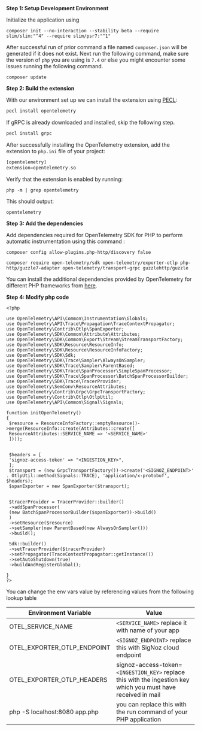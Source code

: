 &nbsp;

**Step 1: Setup Development Environment**

Initialize the application using

```
composer init --no-interaction --stability beta --require slim/slim:"^4" --require slim/psr7:"^1"
```

After successful run of prior command a file named `composer.json` will be generated if it does not exist. Next run the following command, make sure the version of `php` you are using is `7.4` or else you might encounter some issues running the following command.

```
composer update
```

**Step 2: Build the extension**

With our environment set up we can install the extension using [PECL](https://pecl.php.net/):

```bash
pecl install opentelemetry
```

If gRPC is already downloaded and installed, skip the following step.

```bash
pecl install grpc 
```

After successfully installing the OpenTelemetry extension, add the extension to `php.ini` file of your project:

```php
[opentelemetry]
extension=opentelemetry.so
```

Verify that the extension is enabled by running:

```
php -m | grep opentelemetry
```

This should output:

```
opentelemetry
```

**Step 3: Add the dependencies**

Add dependencies required for OpenTelemetry SDK for PHP to perform automatic instrumentation using this command :

```
composer config allow-plugins.php-http/discovery false
```

```
composer require open-telemetry/sdk open-telemetry/exporter-otlp php-http/guzzle7-adapter open-telemetry/transport-grpc guzzlehttp/guzzle
```

You can install the additional dependencies provided by OpenTelemetry for different PHP frameworks from [here](https://packagist.org/explore/?query=open-telemetry).


**Step 4: Modify php code**

```
<?php

use OpenTelemetry\API\Common\Instrumentation\Globals;
use OpenTelemetry\API\Trace\Propagation\TraceContextPropagator;
use OpenTelemetry\Contrib\Otlp\SpanExporter;
use OpenTelemetry\SDK\Common\Attribute\Attributes;
use OpenTelemetry\SDK\Common\Export\Stream\StreamTransportFactory;
use OpenTelemetry\SDK\Resource\ResourceInfo;
use OpenTelemetry\SDK\Resource\ResourceInfoFactory;
use OpenTelemetry\SDK\Sdk;
use OpenTelemetry\SDK\Trace\Sampler\AlwaysOnSampler;
use OpenTelemetry\SDK\Trace\Sampler\ParentBased;
use OpenTelemetry\SDK\Trace\SpanProcessor\SimpleSpanProcessor;
use OpenTelemetry\SDK\Trace\SpanProcessor\BatchSpanProcessorBuilder;
use OpenTelemetry\SDK\Trace\TracerProvider;
use OpenTelemetry\SemConv\ResourceAttributes;
use OpenTelemetry\Contrib\Grpc\GrpcTransportFactory;
use OpenTelemetry\Contrib\Otlp\OtlpUtil;
use OpenTelemetry\API\Common\Signal\Signals;

function initOpenTelemetry()
{ 
 $resource = ResourceInfoFactory::emptyResource()->merge(ResourceInfo::create(Attributes::create([
 ResourceAttributes::SERVICE_NAME => '<SERVICE_NAME>'
 ])));


 $headers = [
 'signoz-access-token' => "<INGESTION_KEY>",
 ];
 $transport = (new GrpcTransportFactory())->create('<SIGNOZ_ENDPOINT>' . OtlpUtil::method(Signals::TRACE), 'application/x-protobuf', $headers);
 $spanExporter = new SpanExporter($transport);


 $tracerProvider = TracerProvider::builder()
 ->addSpanProcessor(
 (new BatchSpanProcessorBuilder($spanExporter))->build()
 )
 ->setResource($resource)
 ->setSampler(new ParentBased(new AlwaysOnSampler()))
 ->build();

 Sdk::builder()
 ->setTracerProvider($tracerProvider)
 ->setPropagator(TraceContextPropagator::getInstance())
 ->setAutoShutdown(true)
 ->buildAndRegisterGlobal();

}
?>
```

You can change the env vars value by referencing values from the following lookup table

| Environment Variable                  | Value                                        |
|-------------------------------|----------------------------------------------|
| OTEL_SERVICE_NAME              | `<SERVICE_NAME>` replace it with name of your app                         |
| OTEL_EXPORTER_OTLP_ENDPOINT    | `<SIGNOZ_ENDPOINT>` replace this with SigNoz cloud endpoint                       |
| OTEL_EXPORTER_OTLP_HEADERS     | signoz-access-token=`<INGESTION_KEY>` replace this with the ingestion key which you must have received in mail        |
| php -S localhost:8080 app.php             | you can replace this with the run command of your PHP application                        |
